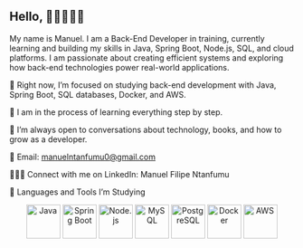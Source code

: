 ## Hello, 👋🏾👨🏿‍💻

My name is Manuel. I am a Back-End Developer in training, currently learning and building my skills in Java, Spring Boot, Node.js, SQL, and cloud platforms. I am passionate about creating efficient systems and exploring how back-end technologies power real-world applications.

🔭 Right now, I’m focused on studying back-end development with Java, Spring Boot, SQL databases, Docker, and AWS.

🌱 I am in the process of learning everything step by step.

💬 I’m always open to conversations about technology, books, and how to grow as a developer.

📧 Email: manuelntanfumu0@gmail.com

👩🏾‍💻 Connect with me on LinkedIn: Manuel Filipe Ntanfumu

🚀 Languages and Tools I’m Studying

<p align="center"> <img src="https://cdn.jsdelivr.net/gh/devicons/devicon/icons/java/java-original-wordmark.svg" height="60" alt="Java" /> <img src="https://cdn.jsdelivr.net/gh/devicons/devicon/icons/spring/spring-original-wordmark.svg" height="60" alt="Spring Boot" /> <img src="https://cdn.jsdelivr.net/gh/devicons/devicon/icons/nodejs/nodejs-original-wordmark.svg" height="60" alt="Node.js" /> <img src="https://cdn.jsdelivr.net/gh/devicons/devicon/icons/mysql/mysql-original-wordmark.svg" height="60" alt="MySQL" /> <img src="https://cdn.jsdelivr.net/gh/devicons/devicon/icons/postgresql/postgresql-original-wordmark.svg" height="60" alt="PostgreSQL" /> <img src="https://cdn.jsdelivr.net/gh/devicons/devicon/icons/docker/docker-original-wordmark.svg" height="60" alt="Docker" /> <img src="https://cdn.jsdelivr.net/gh/devicons/devicon/icons/amazonwebservices/amazonwebservices-original-wordmark.svg" height="60" alt="AWS" /> </p>

